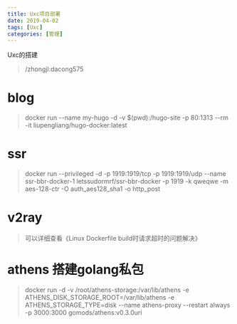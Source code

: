 ```yaml
---
title: Uxc项目部署
date: 2019-04-02
tags: [Uxc]
categories: [管理]
---
```

Uxc的搭建

<!--more-->
> /zhongjl:dacong575


# blog
> docker run --name my-hugo -d -v $(pwd):/hugo-site -p 80:1313 --rm -it liupengliang/hugo-docker:latest

# ssr
> docker run --privileged -d -p 1919:1919/tcp -p 1919:1919/udp --name ssr-bbr-docker-1 letssudormrf/ssr-bbr-docker -p 1919 -k qweqwe -m aes-128-ctr -O auth_aes128_sha1 -o http_post

# v2ray
> 可以详细查看《Linux Dockerfile build时请求超时的问题解决》

# athens 搭建golang私包
> docker run -d -v /root/athens-storage:/var/lib/athens  -e ATHENS_DISK_STORAGE_ROOT=/var/lib/athens -e ATHENS_STORAGE_TYPE=disk  --name athens-proxy  --restart always -p 3000:3000    gomods/athens:v0.3.0uri


